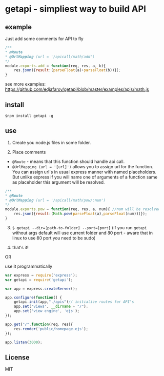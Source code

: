 # getapi - simpliest way to build API
## example
Just add some comments for API to fly

```javascript
/**
* @Route 
* @UrlMapping (url = '/apicall/math/add')
*/
module.exports.add = function(req, res, a, b){
	res.json({result:(parseFloat(a)+parseFloat(b))});
}
```
see more examples:
https://github.com/edjafarov/getapi/blob/master/examples/apis/math.js

## install
```
$npm install getapi -g
```

## use

1) Create you node.js files in some folder.

2) Place comments 

* ```@Route``` - means that this function should handle api call. 
* ```@UrlMapping (url = '[url]')``` allows you to assign url for the function. You can assign url's in usual express manner with named placeholders. But unlike express if you will name one of arguments of a function same as placeholder this argument will be resolved.

```javascript
/**
* @Route 
* @UrlMapping (url = '/apicall/math/pow/:num')
*/
module.exports.pow = function(req, res, a, num){ //num will be resolved to the value of placeholder
	res.json({result:(Math.pow(parseFloat(a),parseFloat(num)))});
}
```

3) ```$ getapi --dir=[path-to-folder] --port=[port]``` 
(if you run ```getapi``` without args default will use current folder and 80 port - aware that in linux to use 80 port you need to be sudo)

4) that's it!

OR

use it programmatically

```javascript
var express = require('express');
var getapi = require('getapi');

var app = express.createServer();

app.configure(function() {
	getapi.init(app,"./apis")// initialize routes for API's
    app.set('views', __dirname + "/");
    app.set('view engine', 'ejs');
});

app.get("/",function(req, res){
	res.render('public/homepage.ejs');
});

app.listen(3000);
```

## License

MIT

